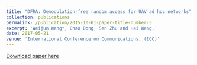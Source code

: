 ```yaml
---
title: "DFRA: Demodulation-free random access for UAV ad hoc networks"
collection: publications
permalink: /publication/2015-10-01-paper-title-number-3
excerpt: 'Weijun Wang*, Chao Dong, Sen Zhu and Hai Wang.'
date: 2017-05-21
venue: 'International Conference on Communications, (ICC)'
---
```


[Download paper here](http://weijunalexwang.github.io/files/07997364.pdf)
